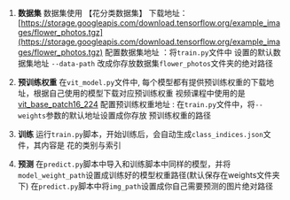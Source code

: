1. **数据集**
   数据集使用 【花分类数据集】
   下载地址：[https://storage.googleapis.com/download.tensorflow.org/example_images/flower_photos.tgz](https://storage.googleapis.com/download.tensorflow.org/example_images/flower_photos.tgz)
   配置数据集地址 ：将`train.py`文件中 设置的默认数据集地址 `--data-path` 改成你存放数据集`flower_photos`文件夹的绝对路径

2. **预训练权重**
   在`vit_model.py`文件中, 每个模型都有提供预训练权重的下载地址，根据自己使用的模型下载对应预训练权重
   视频课程中使用的是 [vit_base_patch16_224](https://github.com/rwightman/pytorch-image-models/releases/download/v0.1-vitjx/jx_vit_base_patch16_224_in21k-e5005f0a.pth)
   配置预训练权重地址 : 在`train.py`文件中，将`--weights`参数的默认地址设置成你存放 预训练权重的路径
   

3. **训练**
   运行`train.py`脚本，开始训练后，会自动生成`class_indices.json`文件，其内容是 花的类别与索引


4. **预测**
   在`predict.py`脚本中导入和训练脚本中同样的模型，并将`model_weight_path`设置成训练好的模型权重路径(默认保存在weights文件夹下)
   在`predict.py`脚本中将`img_path`设置成你自己需要预测的图片绝对路径


